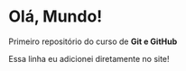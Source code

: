 # Olá, Mundo!
 Primeiro repositório do curso de **Git e GitHub**
 
 Essa linha eu adicionei diretamente no site!
